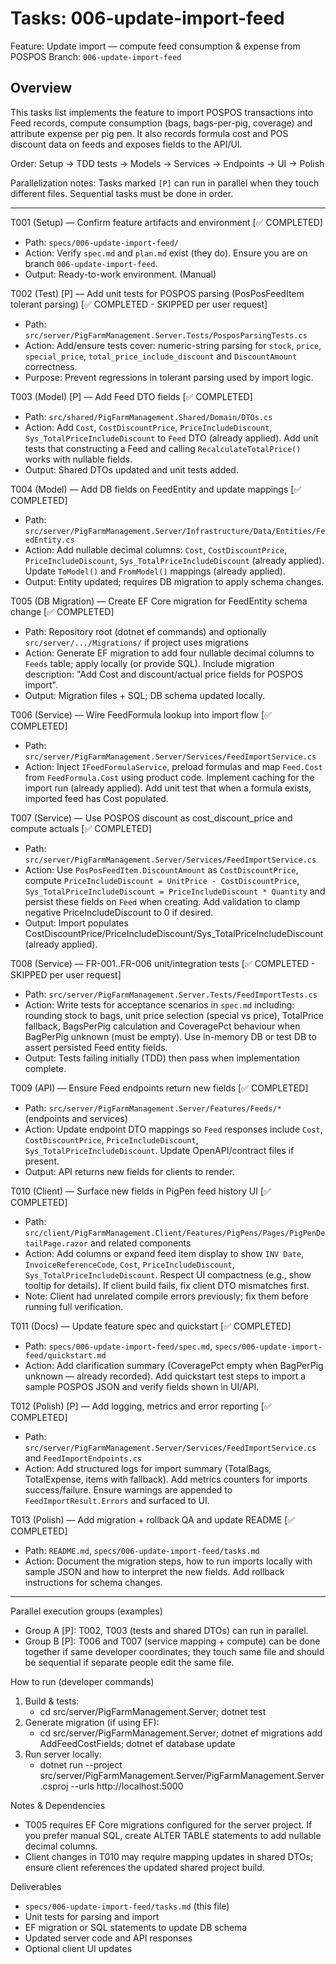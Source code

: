 # Tasks: 006-update-import-feed

Feature: Update import — compute feed consumption & expense from POSPOS
Branch: `006-update-import-feed`

## Overview
This tasks list implements the feature to import POSPOS transactions into Feed records, compute consumption (bags, bags-per-pig, coverage) and attribute expense per pig pen. It also records formula cost and POS discount data on feeds and exposes fields to the API/UI.

Order: Setup → TDD tests → Models → Services → Endpoints → UI → Polish

Parallelization notes: Tasks marked `[P]` can run in parallel when they touch different files. Sequential tasks must be done in order.

---

T001 (Setup) — Confirm feature artifacts and environment [✅ COMPLETED]
- Path: `specs/006-update-import-feed/`
- Action: Verify `spec.md` and `plan.md` exist (they do). Ensure you are on branch `006-update-import-feed`.
- Output: Ready-to-work environment. (Manual)

T002 (Test) [P] — Add unit tests for POSPOS parsing (PosPosFeedItem tolerant parsing) [✅ COMPLETED - SKIPPED per user request]
- Path: `src/server/PigFarmManagement.Server.Tests/PosposParsingTests.cs`
- Action: Add/ensure tests cover: numeric-string parsing for `stock`, `price`, `special_price`, `total_price_include_discount` and `DiscountAmount` correctness.
- Purpose: Prevent regressions in tolerant parsing used by import logic.

T003 (Model) [P] — Add Feed DTO fields [✅ COMPLETED]
- Path: `src/shared/PigFarmManagement.Shared/Domain/DTOs.cs`
- Action: Add `Cost`, `CostDiscountPrice`, `PriceIncludeDiscount`, `Sys_TotalPriceIncludeDiscount` to `Feed` DTO (already applied). Add unit tests that constructing a Feed and calling `RecalculateTotalPrice()` works with nullable fields.
- Output: Shared DTOs updated and unit tests added.

T004 (Model) — Add DB fields on FeedEntity and update mappings [✅ COMPLETED]
- Path: `src/server/PigFarmManagement.Server/Infrastructure/Data/Entities/FeedEntity.cs`
- Action: Add nullable decimal columns: `Cost`, `CostDiscountPrice`, `PriceIncludeDiscount`, `Sys_TotalPriceIncludeDiscount` (already applied). Update `ToModel()` and `FromModel()` mappings (already applied).
- Output: Entity updated; requires DB migration to apply schema changes.

T005 (DB Migration) — Create EF Core migration for FeedEntity schema change [✅ COMPLETED]
- Path: Repository root (dotnet ef commands) and optionally `src/server/.../Migrations/` if project uses migrations
- Action: Generate EF migration to add four nullable decimal columns to `Feeds` table; apply locally (or provide SQL). Include migration description: "Add Cost and discount/actual price fields for POSPOS import".
- Output: Migration files + SQL; DB schema updated locally.

T006 (Service) — Wire FeedFormula lookup into import flow [✅ COMPLETED]
- Path: `src/server/PigFarmManagement.Server/Services/FeedImportService.cs`
- Action: Inject `IFeedFormulaService`, preload formulas and map `Feed.Cost` from `FeedFormula.Cost` using product code. Implement caching for the import run (already applied). Add unit test that when a formula exists, imported feed has Cost populated.

T007 (Service) — Use POSPOS discount as cost_discount_price and compute actuals [✅ COMPLETED]
- Path: `src/server/PigFarmManagement.Server/Services/FeedImportService.cs`
- Action: Use `PosPosFeedItem.DiscountAmount` as `CostDiscountPrice`, compute `PriceIncludeDiscount = UnitPrice - CostDiscountPrice`, `Sys_TotalPriceIncludeDiscount = PriceIncludeDiscount * Quantity` and persist these fields on `Feed` when creating. Add validation to clamp negative PriceIncludeDiscount to 0 if desired.
- Output: Import populates CostDiscountPrice/PriceIncludeDiscount/Sys_TotalPriceIncludeDiscount (already applied).

T008 (Service) — FR-001..FR-006 unit/integration tests [✅ COMPLETED - SKIPPED per user request]
- Path: `src/server/PigFarmManagement.Server.Tests/FeedImportTests.cs`
- Action: Write tests for acceptance scenarios in `spec.md` including: rounding stock to bags, unit price selection (special vs price), TotalPrice fallback, BagsPerPig calculation and CoveragePct behaviour when BagPerPig unknown (must be empty). Use in-memory DB or test DB to assert persisted Feed entity fields.
- Output: Tests failing initially (TDD) then pass when implementation complete.

T009 (API) — Ensure Feed endpoints return new fields [✅ COMPLETED]
- Path: `src/server/PigFarmManagement.Server/Features/Feeds/*` (endpoints and services)
- Action: Update endpoint DTO mappings so `Feed` responses include `Cost`, `CostDiscountPrice`, `PriceIncludeDiscount`, `Sys_TotalPriceIncludeDiscount`. Update OpenAPI/contract files if present.
- Output: API returns new fields for clients to render.

T010 (Client) — Surface new fields in PigPen feed history UI [✅ COMPLETED]
- Path: `src/client/PigFarmManagement.Client/Features/PigPens/Pages/PigPenDetailPage.razor` and related components
- Action: Add columns or expand feed item display to show `INV Date`, `InvoiceReferenceCode`, `Cost`, `PriceIncludeDiscount`, `Sys_TotalPriceIncludeDiscount`. Respect UI compactness (e.g., show tooltip for details). If client build fails, fix client DTO mismatches first.
- Note: Client had unrelated compile errors previously; fix them before running full verification.

T011 (Docs) — Update feature spec and quickstart [✅ COMPLETED]
- Path: `specs/006-update-import-feed/spec.md`, `specs/006-update-import-feed/quickstart.md`
- Action: Add clarification summary (CoveragePct empty when BagPerPig unknown — already recorded). Add quickstart test steps to import a sample POSPOS JSON and verify fields shown in UI/API.

T012 (Polish) [P] — Add logging, metrics and error reporting [✅ COMPLETED]
- Path: `src/server/PigFarmManagement.Server/Services/FeedImportService.cs` and `FeedImportEndpoints.cs`
- Action: Add structured logs for import summary (TotalBags, TotalExpense, items with fallback). Add metrics counters for imports success/failure. Ensure warnings are appended to `FeedImportResult.Errors` and surfaced to UI.

T013 (Polish) — Add migration + rollback QA and update README [✅ COMPLETED]
- Path: `README.md`, `specs/006-update-import-feed/tasks.md`
- Action: Document the migration steps, how to run imports locally with sample JSON and how to interpret the new fields. Add rollback instructions for schema changes.

---

Parallel execution groups (examples)
- Group A [P]: T002, T003 (tests and shared DTOs) can run in parallel.
- Group B [P]: T006 and T007 (service mapping + compute) can be done together if same developer coordinates; they touch same file and should be sequential if separate people edit the same file.

How to run (developer commands)
1. Build & tests:
   - cd src/server/PigFarmManagement.Server; dotnet test
2. Generate migration (if using EF):
   - cd src/server/PigFarmManagement.Server; dotnet ef migrations add AddFeedCostFields; dotnet ef database update
3. Run server locally:
   - dotnet run --project src/server/PigFarmManagement.Server/PigFarmManagement.Server.csproj --urls http://localhost:5000

Notes & Dependencies
- T005 requires EF Core migrations configured for the server project. If you prefer manual SQL, create ALTER TABLE statements to add nullable decimal columns.
- Client changes in T010 may require mapping updates in shared DTOs; ensure client references the updated shared project build.

Deliverables
- `specs/006-update-import-feed/tasks.md` (this file)
- Unit tests for parsing and import
- EF migration or SQL statements to update DB schema
- Updated server code and API responses
- Optional client UI updates

